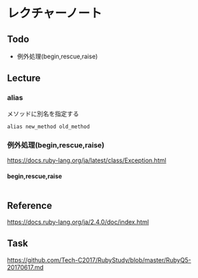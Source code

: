 # レクチャーノート

## Todo
 - 例外処理(begin,rescue,raise)

## Lecture

### alias

メソッドに別名を指定する
```
alias new_method old_method
```

### 例外処理(begin,rescue,raise)

https://docs.ruby-lang.org/ja/latest/class/Exception.html

#### begin,rescue,raise

```
```


## Reference
https://docs.ruby-lang.org/ja/2.4.0/doc/index.html

## Task
https://github.com/Tech-C2017/RubyStudy/blob/master/RubyQ5-20170617.md
